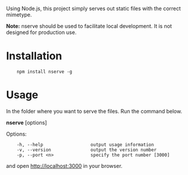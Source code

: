 Using Node.js, this project simply serves out static files with the correct mimetype.

**Note:** nserve should be used to facilitate local development. It is not designed for production use. 

# Installation
        npm install nserve -g

# Usage
In the folder where you want to serve the files. Run the command below. 

**nserve** [options]

Options:
        
        -h, --help                  output usage information
        -v, --version               output the version number
        -p, --port <n>              specify the port number [3000]

and open [http://localhost:3000](http://localhost:3000) in your browser.
